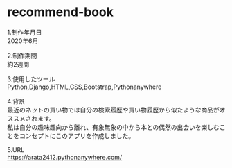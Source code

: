 # recommend-book
1.制作年月日  
 2020年6月  

2.制作期間  
約2週間  

3.使用したツール  
 Python,Django,HTML,CSS,Bootstrap,Pythonanywhere  

4.背景  
最近のネットの買い物では自分の検索履歴や買い物履歴から似たような商品がオススメされます。  
私は自分の趣味趣向から離れ、有象無象の中から本との偶然の出会いを楽しむことをコンセプトにこのアプリを作成しました。

5.URL  
<https://arata2412.pythonanywhere.com/>  
